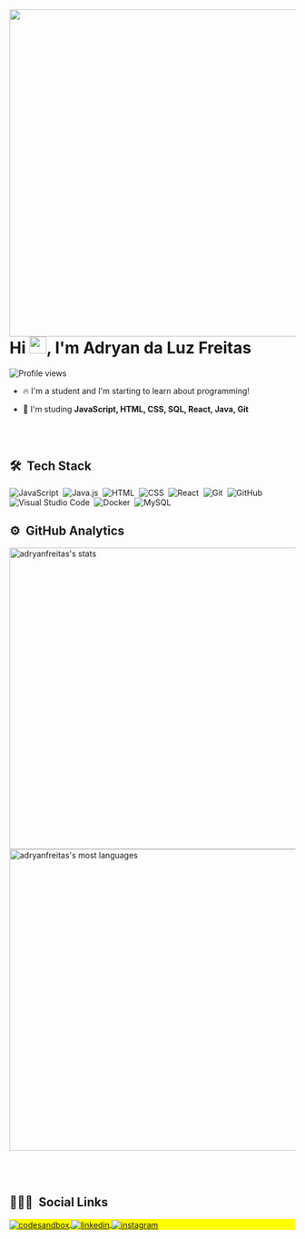 <img align="right" height="575em" src="https://raw.githubusercontent.com/gist/adryanfreitas/ea02e795260601aa0ddf914460fbfd04/raw/2373e18266838ae402552fc72a5ee0df74a4995d/githubcard.svg"/>
<h1 align="left">Hi <img src="https://raw.githubusercontent.com/kaueMarques/kaueMarques/master/hi.gif" width="30px">, I'm Adryan da Luz Freitas</h1>
<p align="left"> <img src="https://komarev.com/ghpvc/?username=adryanfreitas&color=yellow" alt="Profile views" /> </p>

- 🔥 I'm a student and I'm starting to learn about programming!

- 💬 I'm studing **JavaScript, HTML, CSS, SQL, React, Java, Git**

<br><br>

## 🛠 &nbsp;Tech Stack

![JavaScript](https://img.shields.io/badge/-JavaScript-05122A?style=flat&logo=javascript)&nbsp;
![Java.js](https://img.shields.io/badge/-Java-05122A?style=flat&logo=java)&nbsp;
![HTML](https://img.shields.io/badge/-HTML-05122A?style=flat&logo=HTML5)&nbsp;
![CSS](https://img.shields.io/badge/-CSS-05122A?style=flat&logo=CSS3&logoColor=1572B6)&nbsp;
![React](https://img.shields.io/badge/-React-05122A?style=flat&logo=react)&nbsp;
![Git](https://img.shields.io/badge/-Git-05122A?style=flat&logo=git)&nbsp;
![GitHub](https://img.shields.io/badge/-GitHub-05122A?style=flat&logo=github)&nbsp;
![Visual Studio Code](https://img.shields.io/badge/-Visual%20Studio%20Code-05122A?style=flat&logo=visual-studio-code&logoColor=007ACC)&nbsp;
![Docker](https://img.shields.io/badge/-Docker-05122A?style=flat&logo=docker)&nbsp;
![MySQL](https://img.shields.io/badge/-MySQL-05122A?style=flat&logo=mysql)&nbsp;



## ⚙️ &nbsp;GitHub Analytics

<p align="left">
<img width="530em" src="https://github-readme-stats.vercel.app/api?username=adryanfreitas&show_icons=true&theme=vision-friendly-dark" alt="adryanfreitas's stats"/>
<img width="530em" src="https://github-readme-stats.vercel.app/api/top-langs/?username=adryanfreitas&layout=compact&theme=vision-friendly-dark" alt="adryanfreitas's most languages"/>
</p>

<br><br>

## 👨🏽‍🦲 &nbsp;Social Links

<p align="left" style="background:yellow">
<a href="https://codesandbox.io/dashboard/drafts?workspace=68466c72-b3e6-4560-86c5-77c8371bc690" target="_blank">
  <img align="center" src="https://img.shields.io/badge/-adryanfreitas-05122A?style=flat&logo=codesandbox" alt="codesandbox"/>
</a>
<a href="https://linkedin.com/in/adryan-da-luz-freitas-37325b232" target="_blank">
  <img align="center" src="https://img.shields.io/badge/-adryanfreitas-05122A?style=flat&logo=linkedin" alt="linkedin"/>
</a>
<a href="https://instagram.com/_adryan6" target="_blank">
 <img align="center" src="https://img.shields.io/badge/-adryanfreitas-05122A?style=flat&logo=instagram" alt="instagram"/>
</a>
</p>
